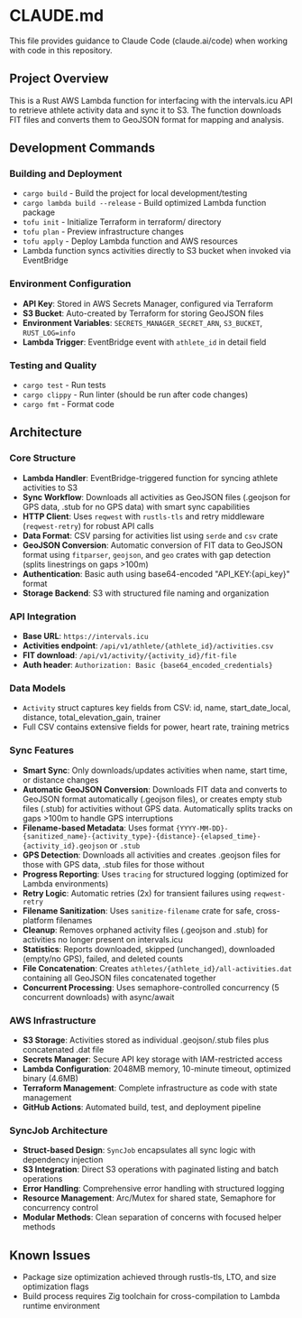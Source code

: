 # CLAUDE.md

This file provides guidance to Claude Code (claude.ai/code) when working with code in this repository.

## Project Overview

This is a Rust AWS Lambda function for interfacing with the intervals.icu API to retrieve athlete activity data and sync it to S3. The function downloads FIT files and converts them to GeoJSON format for mapping and analysis.

## Development Commands

### Building and Deployment
- `cargo build` - Build the project for local development/testing
- `cargo lambda build --release` - Build optimized Lambda function package
- `tofu init` - Initialize Terraform in terraform/ directory  
- `tofu plan` - Preview infrastructure changes
- `tofu apply` - Deploy Lambda function and AWS resources
- Lambda function syncs activities directly to S3 bucket when invoked via EventBridge

### Environment Configuration
- **API Key**: Stored in AWS Secrets Manager, configured via Terraform
- **S3 Bucket**: Auto-created by Terraform for storing GeoJSON files
- **Environment Variables**: `SECRETS_MANAGER_SECRET_ARN`, `S3_BUCKET`, `RUST_LOG=info`
- **Lambda Trigger**: EventBridge event with `athlete_id` in detail field

### Testing and Quality
- `cargo test` - Run tests
- `cargo clippy` - Run linter (should be run after code changes)
- `cargo fmt` - Format code

## Architecture

### Core Structure
- **Lambda Handler**: EventBridge-triggered function for syncing athlete activities to S3
- **Sync Workflow**: Downloads all activities as GeoJSON files (.geojson for GPS data, .stub for no GPS data) with smart sync capabilities
- **HTTP Client**: Uses `reqwest` with `rustls-tls` and retry middleware (`reqwest-retry`) for robust API calls
- **Data Format**: CSV parsing for activities list using `serde` and `csv` crate
- **GeoJSON Conversion**: Automatic conversion of FIT data to GeoJSON format using `fitparser`, `geojson`, and `geo` crates with gap detection (splits linestrings on gaps >100m)
- **Authentication**: Basic auth using base64-encoded "API_KEY:{api_key}" format
- **Storage Backend**: S3 with structured file naming and organization

### API Integration
- **Base URL**: `https://intervals.icu`
- **Activities endpoint**: `/api/v1/athlete/{athlete_id}/activities.csv`
- **FIT download**: `/api/v1/activity/{activity_id}/fit-file`
- **Auth header**: `Authorization: Basic {base64_encoded_credentials}`

### Data Models
- `Activity` struct captures key fields from CSV: id, name, start_date_local, distance, total_elevation_gain, trainer
- Full CSV contains extensive fields for power, heart rate, training metrics

### Sync Features
- **Smart Sync**: Only downloads/updates activities when name, start time, or distance changes
- **Automatic GeoJSON Conversion**: Downloads FIT data and converts to GeoJSON format automatically (.geojson files), or creates empty stub files (.stub) for activities without GPS data. Automatically splits tracks on gaps >100m to handle GPS interruptions
- **Filename-based Metadata**: Uses format `{YYYY-MM-DD}-{sanitized_name}-{activity_type}-{distance}-{elapsed_time}-{activity_id}.geojson` or `.stub`
- **GPS Detection**: Downloads all activities and creates .geojson files for those with GPS data, .stub files for those without
- **Progress Reporting**: Uses `tracing` for structured logging (optimized for Lambda environments)
- **Retry Logic**: Automatic retries (2x) for transient failures using `reqwest-retry`
- **Filename Sanitization**: Uses `sanitize-filename` crate for safe, cross-platform filenames
- **Cleanup**: Removes orphaned activity files (.geojson and .stub) for activities no longer present on intervals.icu
- **Statistics**: Reports downloaded, skipped (unchanged), downloaded (empty/no GPS), failed, and deleted counts
- **File Concatenation**: Creates `athletes/{athlete_id}/all-activities.dat` containing all GeoJSON files concatenated together
- **Concurrent Processing**: Uses semaphore-controlled concurrency (5 concurrent downloads) with async/await

### AWS Infrastructure
- **S3 Storage**: Activities stored as individual .geojson/.stub files plus concatenated .dat file
- **Secrets Manager**: Secure API key storage with IAM-restricted access
- **Lambda Configuration**: 2048MB memory, 10-minute timeout, optimized binary (4.6MB)
- **Terraform Management**: Complete infrastructure as code with state management
- **GitHub Actions**: Automated build, test, and deployment pipeline

### SyncJob Architecture
- **Struct-based Design**: `SyncJob` encapsulates all sync logic with dependency injection
- **S3 Integration**: Direct S3 operations with paginated listing and batch operations
- **Error Handling**: Comprehensive error handling with structured logging
- **Resource Management**: Arc/Mutex for shared state, Semaphore for concurrency control
- **Modular Methods**: Clean separation of concerns with focused helper methods

## Known Issues
- Package size optimization achieved through rustls-tls, LTO, and size optimization flags
- Build process requires Zig toolchain for cross-compilation to Lambda runtime environment